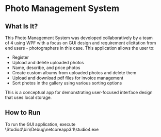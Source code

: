 # Photo Management System

## What Is It?
This Photo Management System was developed collaboratively by a team of 4 using WPF with a focus on GUI design and requirement elicitation from end users - photographers in this case. This application allows the user to:
- Register
- Upload and delete uploaded photos 
- Name, describe, and price photos
- Create custom albums from uploaded photos and delete them
- Upload and download pdf files for invoice management
- Sort photos in the gallery using various sorting options

This is a conceptual app for demonstrating user-focused interface design that uses local storage.

## How to Run
To run the GUI application, execute \Studio4\bin\Debug\netcoreapp3.1\studio4.exe


